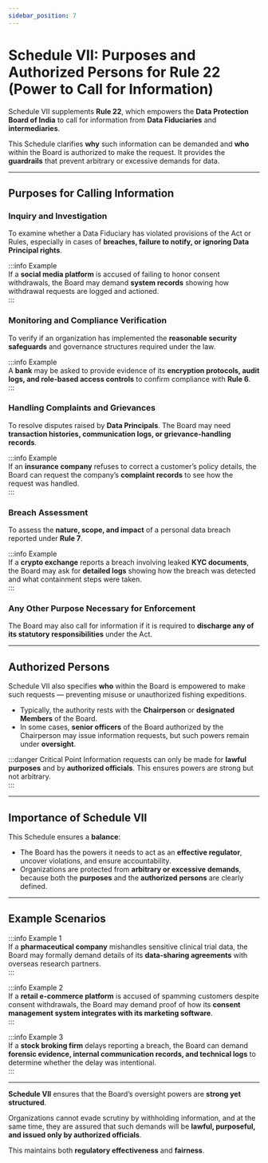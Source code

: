```yaml
---
sidebar_position: 7
---
```


# Schedule VII: Purposes and Authorized Persons for Rule 22 (Power to Call for Information)

Schedule VII supplements **Rule 22**, which empowers the **Data Protection Board of India** to call for information from **Data Fiduciaries** and **intermediaries**.  

This Schedule clarifies **why** such information can be demanded and **who** within the Board is authorized to make the request. It provides the **guardrails** that prevent arbitrary or excessive demands for data.  

---

## Purposes for Calling Information

### Inquiry and Investigation
To examine whether a Data Fiduciary has violated provisions of the Act or Rules, especially in cases of **breaches, failure to notify, or ignoring Data Principal rights**.  

:::info Example  
If a **social media platform** is accused of failing to honor consent withdrawals, the Board may demand **system records** showing how withdrawal requests are logged and actioned.  
:::

### Monitoring and Compliance Verification
To verify if an organization has implemented the **reasonable security safeguards** and governance structures required under the law.  

:::info Example  
A **bank** may be asked to provide evidence of its **encryption protocols, audit logs, and role-based access controls** to confirm compliance with **Rule 6**.  
:::

### Handling Complaints and Grievances
To resolve disputes raised by **Data Principals**. The Board may need **transaction histories, communication logs, or grievance-handling records**.  

:::info Example  
If an **insurance company** refuses to correct a customer’s policy details, the Board can request the company’s **complaint records** to see how the request was handled.  
:::

### Breach Assessment
To assess the **nature, scope, and impact** of a personal data breach reported under **Rule 7**.  

:::info Example  
If a **crypto exchange** reports a breach involving leaked **KYC documents**, the Board may ask for **detailed logs** showing how the breach was detected and what containment steps were taken.  
:::

### Any Other Purpose Necessary for Enforcement
The Board may also call for information if it is required to **discharge any of its statutory responsibilities** under the Act.  

---

## Authorized Persons

Schedule VII also specifies **who** within the Board is empowered to make such requests — preventing misuse or unauthorized fishing expeditions.  

- Typically, the authority rests with the **Chairperson** or **designated Members** of the Board.  
- In some cases, **senior officers** of the Board authorized by the Chairperson may issue information requests, but such powers remain under **oversight**.  

:::danger Critical Point
Information requests can only be made for **lawful purposes** and by **authorized officials**. This ensures powers are strong but not arbitrary.  
:::

---

## Importance of Schedule VII

This Schedule ensures a **balance**:  
- The Board has the powers it needs to act as an **effective regulator**, uncover violations, and ensure accountability.  
- Organizations are protected from **arbitrary or excessive demands**, because both the **purposes** and the **authorized persons** are clearly defined.  

---

## Example Scenarios

:::info Example 1  
If a **pharmaceutical company** mishandles sensitive clinical trial data, the Board may formally demand details of its **data-sharing agreements** with overseas research partners.  
:::

:::info Example 2  
If a **retail e-commerce platform** is accused of spamming customers despite consent withdrawals, the Board may demand proof of how its **consent management system integrates with its marketing software**.  
:::

:::info Example 3  
If a **stock broking firm** delays reporting a breach, the Board can demand **forensic evidence, internal communication records, and technical logs** to determine whether the delay was intentional.  
:::

---

**Schedule VII** ensures that the Board’s oversight powers are **strong yet structured**.  

Organizations cannot evade scrutiny by withholding information, and at the same time, they are assured that such demands will be **lawful, purposeful, and issued only by authorized officials**.  

This maintains both **regulatory effectiveness** and **fairness**.
